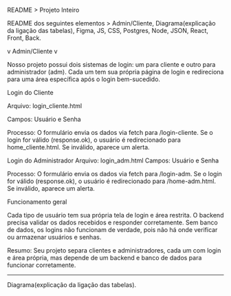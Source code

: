 README > Projeto Inteiro

README dos seguintes elementos >  Admin/Cliente, Diagrama(explicação da ligação das tabelas), Figma, JS, CSS, Postgres, Node, JSON, React, Front, Back.

v Admin/Cliente v

Nosso projeto possui dois sistemas de login: um para cliente e outro para administrador (adm).
Cada um tem sua própria página de login e redireciona para uma área específica após o login bem-sucedido.

Login do Cliente

Arquivo: login_cliente.html

Campos: Usuário e Senha

Processo:
O formulário envia os dados via fetch para /login-cliente.
Se o login for válido (response.ok), o usuário é redirecionado para home_cliente.html.
Se inválido, aparece um alerta.

Login do Administrador
Arquivo: login_adm.html
Campos: Usuário e Senha

Processo:
O formulário envia os dados via fetch para /login-adm.
Se o login for válido (response.ok), o usuário é redirecionado para /home-adm.html.
Se inválido, aparece um alerta.

Funcionamento geral

Cada tipo de usuário tem sua própria tela de login e área restrita.
O backend precisa validar os dados recebidos e responder corretamente.
Sem banco de dados, os logins não funcionam de verdade, pois não há onde verificar ou armazenar usuários e senhas.

Resumo:
Seu projeto separa clientes e administradores, cada um com login e área própria, mas depende de um backend e banco de dados para funcionar corretamente.

--------------------------------------------------------------------------------------------------------------------------------------------------------

Diagrama(explicação da ligação das tabelas).
